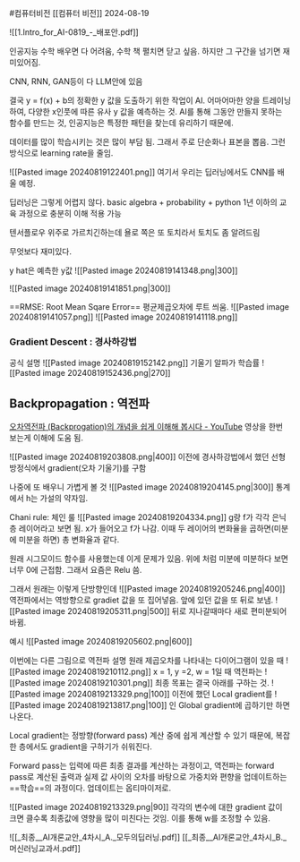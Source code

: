 #컴퓨터비전 
[[컴퓨터 비전]]
2024-08-19

![[1.Intro_for_AI-0819_-_배포안.pdf]]

인공지능 수학 배우면 다 어려움, 수학 책 펼치면 닫고 싶음. 하지만 그 구간을 넘기면 재미있어짐.

CNN, RNN, GAN등이 다 LLM안에 있음

결국 y = f(x) + b의 정확한 y 값을 도출하기 위한 작업이 AI. 어마어마한 양을 트레이닝하여, 다양한 x인풋에 따른 유사 y 값을 예측하는 것. AI를 통해 그동안 만들지 못하는 함수를 만드는 것, 인공지능은 특정한 패턴을 찾는데 유리하기 때문에.

데이터를 많이 학습시키는 것은 많이 부담 됨. 그래서 주로 단순화나 표본을 뽑음. 그런 방식으로 learning rate을 줄임.

![[Pasted image 20240819122401.png]]
여기서 우리는 딥러닝에서도 CNN를 배울 예정.

딥러닝은 그렇게 어렵지 않다.
basic algebra + probability + python
1년 이하의 교육 과정으로 충분히 이해 적용 가능

텐서플로우 위주로 가르치긴하는데
욜로 쪽은 또 토치라서 토치도 좀 알려드림

무엇보다 재미있다.

y hat은 예측한 y값
![[Pasted image 20240819141348.png|300]]

![[Pasted image 20240819141851.png|300]]

==RMSE: Root Mean Sqare Error==
평균제곱오차에 루트 씌움.
![[Pasted image 20240819141057.png]]
![[Pasted image 20240819141118.png]]

### Gradient Descent : 경사하강법
공식 설명
![[Pasted image 20240819152142.png]]
기울기 알파가 학습률
![[Pasted image 20240819152436.png|270]]

## Backpropagation : 역전파
[오차역전파 (Backprogation)의 개념을 쉽게 이해해 봅시다 - YouTube](https://www.youtube.com/watch?v=1Q_etC_GHHk&t=358s)
영상을 한번 보는게 이해에 도움 됨.

![[Pasted image 20240819203808.png|400]]
이전에 경사하강법에서 했던 선형 방정식에서 gradient(오차 기울기)를 구함

나중에 또 배우니 가볍게 볼 것
![[Pasted image 20240819204145.png|300]]
통계에서 h는 가설의 약자임.

Chani rule: 체인 룰
![[Pasted image 20240819204334.png]]
g랑 f가 각각 은닉층 레이어라고 보면 됨.
x가 들어오고 f가 나감.
이때 두 레이어의 변화율을 곱하면(미분에 미분을 하면) 총 변화율과 같다.

원래 시그모이드 함수를 사용했는데 이게 문제가 있음. 위에 처럼 미분에 미분하다 보면 너무 0에 근접함. 그래서 요즘은 Relu 씀.

그래서 원래는 이렇게 단방향인데
![[Pasted image 20240819205246.png|400]]
역전파에서는 역방향으로 gradiet 값을 또 집어넣음. 앞에 있던 값을 또 뒤로 보냄.
![[Pasted image 20240819205311.png|500]]
뒤로 지나갈때마다 새로 편미분되어 바뀜.

예시
![[Pasted image 20240819205602.png|600]]

이번에는 다른 그림으로 역전파 설명
원래 제곱오차를 나타내는 다이어그램이 있을 때
![[Pasted image 20240819210112.png]]
x = 1, y =2, w = 1일 때
역전파는
![[Pasted image 20240819210301.png]]
최종 목표는 결국 아래를 구하는 것.
![[Pasted image 20240819213329.png|100]]
이전에 했던 Local gradient를 
![[Pasted image 20240819213817.png|100]]
인 Global gradient에 곱하기만 하면 나온다.

Local gradient는 정방향(forward pass) 계산 중에 쉽게 계산할 수 있기 때문에, 복잡한 층에서도 gradient을 구하기가 쉬워진다.

Forward pass는 입력에 따른 최종 결과를 계산하는 과정이고, 역전파는 forward pass로 계산된 출력과 실제 값 사이의 오차를 바탕으로 가중치와 편향을 업데이트하는 ==학습==의 과정이다. 업데이트는 옵티마이저로.

![[Pasted image 20240819213329.png|90]]
각각의 변수에 대한 gradient 값이 크면 클수록 최종값에 영향을 많이 미친다는 것임.
이를 통해 w를 조정할 수 있음.

![[_최종__AI개론교안_4차시_A._모두의딥러닝.pdf]]
[[_최종__AI개론교안_4차시_B._머신러닝교과서.pdf]]